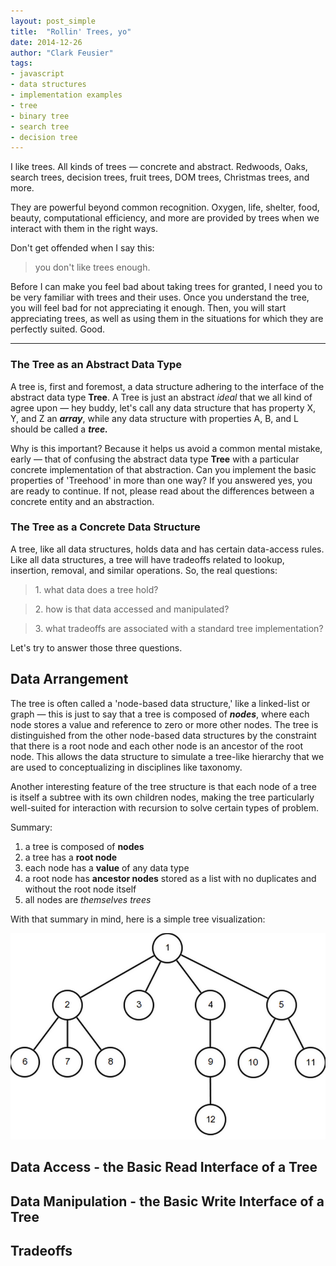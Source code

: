 ```yaml
---
layout: post_simple
title:  "Rollin' Trees, yo"
date: 2014-12-26
author: "Clark Feusier"
tags:
- javascript
- data structures
- implementation examples
- tree
- binary tree
- search tree
- decision tree
---
```


I like trees. All kinds of trees &mdash; concrete and abstract. Redwoods, Oaks, search trees, decision trees, fruit trees, DOM trees, Christmas trees, and more.

They are powerful beyond common recognition. Oxygen, life, shelter, food, beauty, computational efficiency, and more are provided by trees when we interact with them in the right ways.

Don't get offended when I say this:

<blockquote>you don't like trees enough.</blockquote>

Before I can make you feel bad about taking trees for granted, I need you to be very familiar with trees and their uses. Once you understand the tree, you will feel bad for not appreciating it enough. Then, you will start appreciating trees, as well as using them in the situations for which they are perfectly suited. Good.

---

### The Tree as an Abstract Data Type

A tree is, first and foremost, a data structure adhering to the interface of the abstract data type **Tree**. A Tree is just an abstract *ideal* that we all kind of agree upon &mdash; hey buddy, let's call any data structure that has property X, Y, and Z an ***array***, while any data structure with properties A, B, and L should be called a ***tree.***

Why is this important? Because it helps us avoid a common mental mistake, early &mdash; that of confusing the abstract data type **Tree** with a particular concrete implementation of that abstraction. Can you implement the basic properties of 'Treehood' in more than one way? If you answered yes, you are ready to continue. If not, please read about the differences between a concrete entity and an abstraction.

### The Tree as a Concrete Data Structure

A tree, like all data structures, holds data and has certain data-access rules. Like all data structures, a tree will have tradeoffs related to lookup, insertion, removal, and similar operations. So, the real questions:

<blockquote>1. what data does a tree hold?</blockquote>
<blockquote>2. how is that data accessed and manipulated?</blockquote>
<blockquote>3. what tradeoffs are associated with a standard tree implementation?</blockquote>

Let's try to answer those three questions.


## Data Arrangement

The tree is often called a 'node-based data structure,' like a linked-list or graph &mdash; this is just to say that a tree is composed of ***nodes***, where each node stores a value and reference to zero or more other nodes. The tree is distinguished from the other node-based data structures by the constraint that there is a root node and each other node is an ancestor of the root node. This allows the data structure to simulate a tree-like hierarchy that we are used to conceptualizing in disciplines like taxonomy.

Another interesting feature of the tree structure is that each node of a tree is itself a subtree with its own children nodes, making the tree particularly well-suited for interaction with recursion to solve certain types of problem.

Summary:

1. a tree is composed of **nodes**
2. a tree has a **root node**
3. each node has a **value** of any data type
4. a root node has **ancestor nodes** stored as a list with no duplicates and without the root node itself
5. all nodes are *themselves trees*

With that summary in mind, here is a simple tree visualization:

<img class='treeImg' src='/img/simple_tree.png' />


## Data Access - the Basic Read Interface of a Tree

## Data Manipulation - the Basic Write Interface of a Tree

## Tradeoffs

